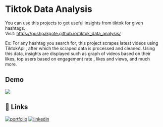 
# Tiktok Data Analysis

You can use this projects to get useful insights from 
tiktok for given hashtags.  
Visit: <a>https://pushpakgote.github.io/tiktok_data_analysis/</a>

Ex:  For any hashtag you search for, this project scrapes latest
videos using TiktokApi , after which the scraped data is processed and 
cleaned. Using this data, insights are displayed such as 
graph of videos based on their likes, top users based on 
engagement rate , likes and views, and much more.



## Demo

![](https://github.com/pushpakgote/tiktok_data_analysis/blob/main/tiktok_analysis_gif%20(1).gif)


## 🔗 Links
[![portfolio](https://img.shields.io/badge/my_portfolio-000?style=for-the-badge&logo=ko-fi&logoColor=white)](https://github.com/pushpakgote)
[![linkedin](https://img.shields.io/badge/linkedin-0A66C2?style=for-the-badge&logo=linkedin&logoColor=white)](https://in.linkedin.com/in/pushpakgote)

